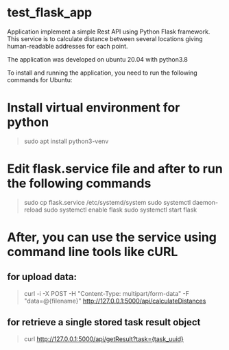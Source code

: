 # test_flask_app

Application implement a simple Rest API using Python Flask framework.
This service is to calculate distance between several locations giving human-readable addresses for each point.

The application was developed on ubuntu 20.04 with python3.8

To install and running the application, you need to run the following commands for Ubuntu:

# Install virtual environment for python
> sudo apt install python3-venv

# Edit flask.service file and after to run the following commands
> sudo cp flask.service /etc/systemd/system
> sudo systemctl daemon-reload
> sudo systemctl enable flask
> sudo systemctl start flask

# After, you can use the service using command line tools like cURL
## for upload data:
> curl -i -X POST -H "Content-Type: multipart/form-data" -F "data=@{filename}" http://127.0.0.1:5000/api/calculateDistances
## for retrieve a single stored task result object
> curl http://127.0.0.1:5000/api/getResult?task={task_uuid}
